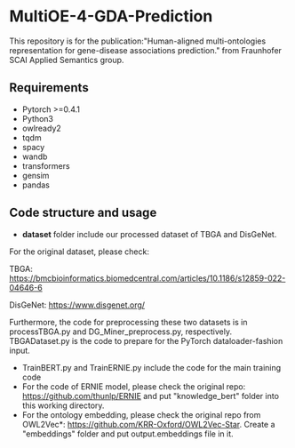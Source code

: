 # MultiOE-4-GDA-Prediction

This repository is for the publication:"Human-aligned multi-ontologies representation for gene-disease associations prediction." from Fraunhofer SCAI Applied Semantics group.

## Requirements
- Pytorch >=0.4.1
- Python3
- owlready2
- tqdm
- spacy
- wandb
- transformers
- gensim
- pandas

## Code structure and usage
- **dataset** folder include our processed dataset of TBGA and DisGeNet.

For the original dataset, please check:

TBGA: https://bmcbioinformatics.biomedcentral.com/articles/10.1186/s12859-022-04646-6

DisGeNet: https://www.disgenet.org/

Furthermore, the code for preprocessing these two datasets is in processTBGA.py and DG_Miner_preprocess.py, respectively. TBGADataset.py is the code to prepare for the PyTorch dataloader-fashion input.

- TrainBERT.py and TrainERNIE.py include the code for the main training code
- For the code of ERNIE model, please check the original repo: https://github.com/thunlp/ERNIE and put "knowledge_bert" folder into this working directory.
- For the ontology embedding, please check the original repo from OWL2Vec*: https://github.com/KRR-Oxford/OWL2Vec-Star. Create a "embeddings" folder and put output.embeddings file in it.


